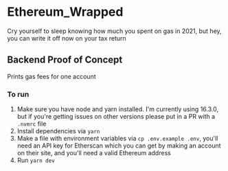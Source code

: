 # Ethereum_Wrapped
Cry yourself to sleep knowing how much you spent on gas in 2021, but hey, you can write it off now on your tax return

## Backend Proof of Concept
Prints gas fees for one account

### To run
1) Make sure you have node and yarn installed. I'm currently using 16.3.0, but if you're getting issues on other versions please put in a PR with a `.nvmrc` file 
2) Install dependencies via `yarn`
3) Make a file with environment variables via `cp .env.example .env`, you'll need an API key for Etherscan which you can get by making an account on their site, and you'll need a valid Ethereum address
4) Run `yarn dev`
